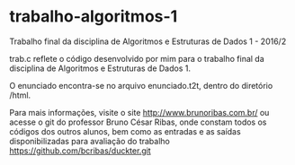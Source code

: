 # trabalho-algoritmos-1
Trabalho final da disciplina de Algoritmos e Estruturas de Dados 1 - 2016/2

trab.c reflete o código desenvolvido por mim para o trabalho final da disciplina de Algoritmos e Estruturas de Dados 1.

O enunciado encontra-se no arquivo enunciado.t2t, dentro do diretório /html.

Para mais informações, visite o site http://www.brunoribas.com.br/ ou acesse o git do professor Bruno César Ribas, onde constam todos os códigos dos outros alunos, bem como as entradas e as saídas disponibilizadas para avaliação do trabalho https://github.com/bcribas/duckter.git

